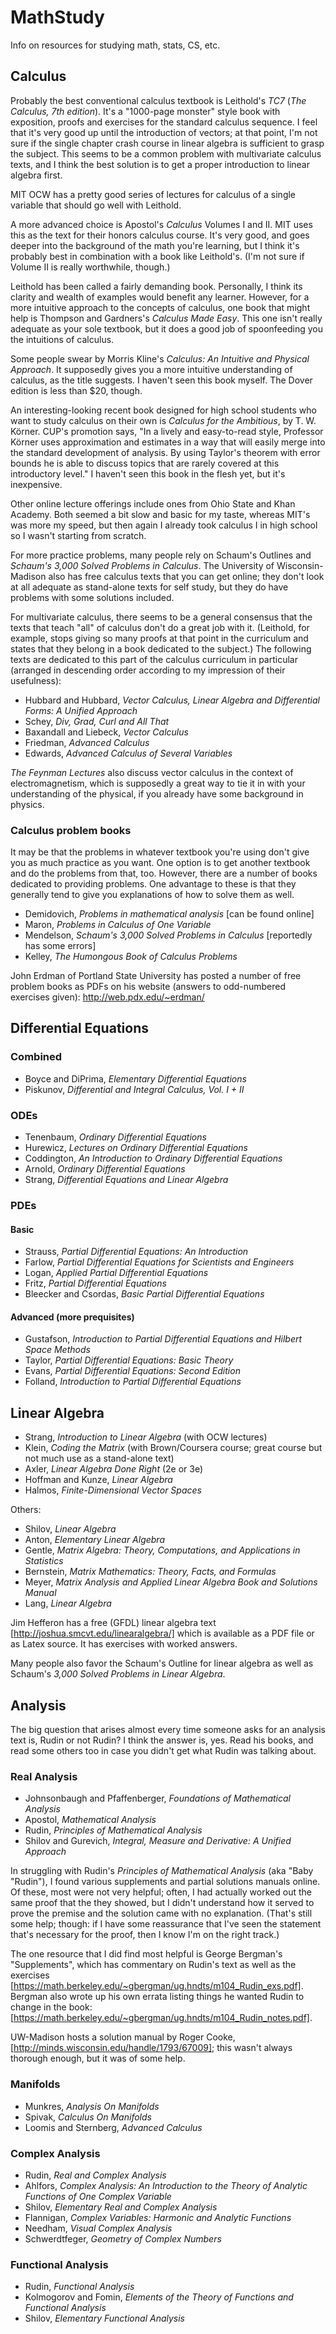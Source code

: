 # MathStudy
Info on resources for studying math, stats, CS, etc.

## Calculus

Probably the best conventional calculus textbook is Leithold's *TC7* (*The Calculus, 7th edition*). It's a "1000-page monster" style book with exposition, proofs and exercises for the standard calculus sequence. I feel that it's very good up until the introduction of vectors; at that point, I'm not sure if the single chapter crash course in linear algebra is sufficient to grasp the subject. This seems to be a common problem with multivariate calculus texts, and I think the best solution is to get a proper introduction to linear algebra first.

MIT OCW has a pretty good series of lectures for calculus of a single variable that should go well with Leithold.

A more advanced choice is Apostol's *Calculus* Volumes I and II. MIT uses this as the text for their honors calculus course. It's very good, and goes deeper into the background of the math you're learning, but I think it's probably best in combination with a book like Leithold's. (I'm not sure if Volume II is really worthwhile, though.)

Leithold has been called a fairly demanding book. Personally, I think its clarity and wealth of examples would benefit any learner. However, for a more intuitive approach to the concepts of calculus, one book that might help is Thompson and Gardners's *Calculus Made Easy*. This one isn't really adequate as your sole textbook, but it does a good job of spoonfeeding you the intuitions of calculus.

Some people swear by Morris Kline's *Calculus: An Intuitive and Physical Approach*. It supposedly gives you a more intuitive understanding of calculus, as the title suggests. I haven't seen this book myself. The Dover edition is less than $20, though.

An interesting-looking recent book designed for high school students who want to study calculus on their own is *Calculus for the Ambitious*, by T. W. Körner. CUP's promotion says, "In a lively and easy-to-read style, Professor Körner uses approximation and estimates in a way that will easily merge into the standard development of analysis. By using Taylor's theorem with error bounds he is able to discuss topics that are rarely covered at this introductory level." I haven't seen this book in the flesh yet, but it's inexpensive.

Other online lecture offerings include ones from Ohio State and Khan Academy. Both seemed a bit slow and basic for my taste, whereas MIT's was more my speed, but then again I already took calculus I in high school so I wasn't starting from scratch.

For more practice problems, many people rely on Schaum's Outlines and *Schaum's 3,000 Solved Problems in Calculus*. The University of Wisconsin-Madison also has free calculus texts that you can get online; they don't look at all adequate as stand-alone texts for self study, but they do have problems with some solutions included.

For multivariate calculus, there seems to be a general consensus that the texts that teach "all" of calculus don't do a great job with it. (Leithold, for example, stops giving so many proofs at that point in the curriculum and states that they belong in a book dedicated to the subject.) The following texts are dedicated to this part of the calculus curriculum in particular (arranged in descending order according to my impression of their usefulness):

- Hubbard and Hubbard, *Vector Calculus, Linear Algebra and Differential Forms: A Unified Approach*
- Schey, *Div, Grad, Curl and All That*
- Baxandall and Liebeck, *Vector Calculus*
- Friedman, *Advanced Calculus*
- Edwards, *Advanced Calculus of Several Variables*

*The Feynman Lectures* also discuss vector calculus in the context of electromagnetism, which is supposedly a great way to tie it in with your understanding of the physical, if you already have some background in physics.

### Calculus problem books

It may be that the problems in whatever textbook you're using don't give you as much practice as you want. One option is to get another textbook and do the problems from that, too. However, there are a number of books dedicated to providing problems. One advantage to these is that they generally tend to give you explanations of how to solve them as well.

- Demidovich, *Problems in mathematical analysis* [can be found online]
- Maron, *Problems in Calculus of One Variable*
- Mendelson, *Schaum's 3,000 Solved Problems in Calculus* [reportedly has some errors]
- Kelley, *The Humongous Book of Calculus Problems*

John Erdman of Portland State University has posted a number of free problem books as PDFs on his website (answers to odd-numbered exercises given): http://web.pdx.edu/~erdman/

## Differential Equations

### Combined
- Boyce and DiPrima, *Elementary Differential Equations*
- Piskunov, *Differential and Integral Calculus, Vol. I + II*

### ODEs
- Tenenbaum, *Ordinary Differential Equations*
- Hurewicz, *Lectures on Ordinary Differential Equations*
- Coddington, *An Introduction to Ordinary Differential Equations*
- Arnold, *Ordinary Differential Equations*
- Strang, *Differential Equations and Linear Algebra*

### PDEs

#### Basic

- Strauss, *Partial Differential Equations: An Introduction*
- Farlow, *Partial Differential Equations for Scientists and Engineers*
- Logan, *Applied Partial Differential Equations*
- Fritz, *Partial Differential Equations*
- Bleecker and Csordas, *Basic Partial Differential Equations*

#### Advanced (more prequisites)

- Gustafson, *Introduction to Partial Differential Equations and Hilbert Space Methods*
- Taylor, *Partial Differential Equations: Basic Theory*
- Evans, *Partial Differential Equations: Second Edition*
- Folland, *Introduction to Partial Differential Equations*

## Linear Algebra

- Strang, *Introduction to Linear Algebra* (with OCW lectures)
- Klein, *Coding the Matrix* (with Brown/Coursera course; great course but not much use as a stand-alone text)
- Axler, *Linear Algebra Done Right* (2e or 3e)
- Hoffman and Kunze, *Linear Algebra*
- Halmos, *Finite-Dimensional Vector Spaces*

Others:
- Shilov, *Linear Algebra*
- Anton, *Elementary Linear Algebra*
- Gentle, *Matrix Algebra: Theory, Computations, and Applications in Statistics*
- Bernstein, *Matrix Mathematics: Theory, Facts, and Formulas*
- Meyer, *Matrix Analysis and Applied Linear Algebra Book and Solutions Manual*
- Lang, *Linear Algebra*

Jim Hefferon has a free (GFDL) linear algebra text [http://joshua.smcvt.edu/linearalgebra/] which is available as a PDF file or as Latex source. It has exercises with worked answers.

Many people also favor the Schaum's Outline for linear algebra as well as Schaum's *3,000 Solved Problems in Linear Algebra*.

## Analysis

The big question that arises almost every time someone asks for an analysis text is, Rudin or not Rudin? I think the answer is, yes. Read his books, and read some others too in case you didn't get what Rudin was talking about.

### Real Analysis
- Johnsonbaugh and Pfaffenberger, *Foundations of Mathematical Analysis*
- Apostol, *Mathematical Analysis*
- Rudin, *Principles of Mathematical Analysis*
- Shilov and Gurevich, *Integral, Measure and Derivative: A Unified Approach*

In struggling with Rudin's *Principles of Mathematical Analysis* (aka "Baby "Rudin"), I found various supplements and partial solutions manuals online. Of these, most were not very helpful; often, I had actually worked out the same proof that the they showed, but I didn't understand how it served to prove the premise and the solution came with no explanation. (That's still some help; though: if I have some reassurance that I've seen the statement that's necessary for the proof, then I know I'm on the right track.)

The one resource that I did find most helpful is George Bergman's "Supplements", which has commentary on Rudin's text as well as the exercises [https://math.berkeley.edu/~gbergman/ug.hndts/m104_Rudin_exs.pdf]. Bergman also wrote up his own errata listing things he wanted Rudin to change in the book: [https://math.berkeley.edu/~gbergman/ug.hndts/m104_Rudin_notes.pdf].

UW-Madison hosts a solution manual by Roger Cooke, [http://minds.wisconsin.edu/handle/1793/67009]; this wasn't always thorough enough, but it was of some help.

### Manifolds
- Munkres, *Analysis On Manifolds*
- Spivak, *Calculus On Manifolds*
- Loomis and Sternberg, *Advanced Calculus*

### Complex Analysis
- Rudin, *Real and Complex Analysis*
- Ahlfors, *Complex Analysis: An Introduction to the Theory of Analytic Functions of One Complex Variable*
- Shilov, *Elementary Real and Complex Analysis*
- Flannigan, *Complex Variables: Harmonic and Analytic Functions*
- Needham, *Visual Complex Analysis*
- Schwerdtfeger, *Geometry of Complex Numbers*

### Functional Analysis
- Rudin, *Functional Analysis*
- Kolmogorov and Fomin, *Elements of the Theory of Functions and Functional Analysis*
- Shilov, *Elementary Functional Analysis*
